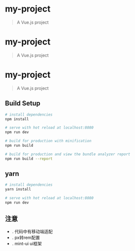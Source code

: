 # my-project

> A Vue.js project

# my-project

> A Vue.js project

# my-project

> A Vue.js project

## Build Setup

``` bash
# install dependencies
npm install

# serve with hot reload at localhost:8080
npm run dev

# build for production with minification
npm run build

# build for production and view the bundle analyzer report
npm run build --report
```

## yarn

``` bash
# install dependencies
yarn install

# serve with hot reload at localhost:8080
npm run dev
```

## 注意

- . 代码中有移动端适配
- . px转rem配置
- . mint-ui ui框架
